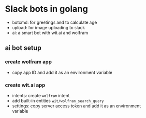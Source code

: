 # Slack bots in golang

- botcmd: for greetings and to calculate age
- upload: for image uploading to slack
- ai: a smart bot with wit.ai and wolfram

## ai bot setup

### create wolfram app

- copy app ID and add it as an environment variable

### create wit.ai app

- intents: create `wolfram` intent
- add built-in entities `wit/wolfram_search_query`
- settings: copy server access token and add it as an environment variable
